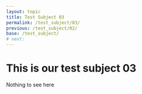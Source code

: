 ```yaml
---
layout: topic
title: Test Subject 03
permalink: /test_subject/03/
previous: /test_subject/02/
base: /test_subject/
# next:
---
```


# This is our test subject 03

Nothing to see here